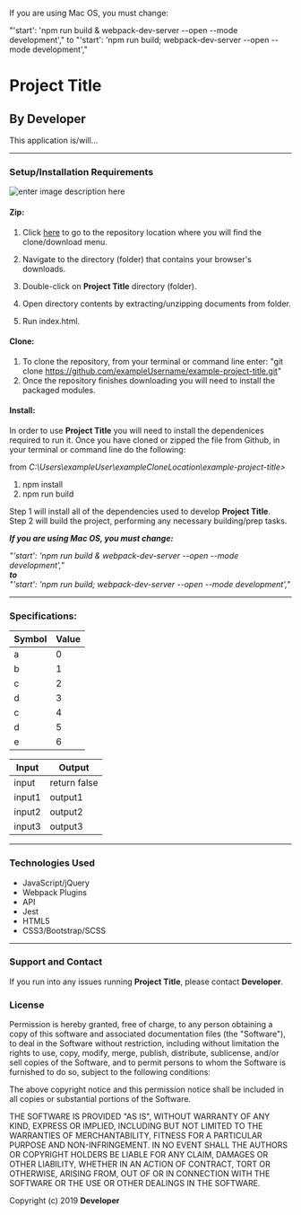 If you are using Mac OS, you must change:

"'start': 'npm run build & webpack-dev-server --open --mode development',"
to
"'start': 'npm run build; webpack-dev-server --open --mode development',"


# Project Title

## By **Developer**

This application is/will...
- - - -
### Setup/Installation Requirements

![enter image description here](https://i.imgur.com/UStodOA.jpg "read")

#### Zip:

1. Click [here](https://github.com/exampleUsername/example-project-title.git) to go to the repository location where you will find the clone/download menu.

 2. Navigate to the directory (folder) that contains your browser's downloads.
 3. Double-click on **Project Title** directory (folder).
 4. Open directory contents by extracting/unzipping documents from folder.
 5. Run index.html.

#### Clone: 

 1. To clone the repository, from your terminal or command line enter: "git clone  https://github.com/exampleUsername/example-project-title.git"
 2. Once the repository finishes downloading you will need to install the packaged modules.

#### Install:
In order to use **Project Title** you will need to install the dependenices required to run it. Once you have cloned or zipped the file from Github, in your terminal or command line do the following: 

from _C:\Users\exampleUser\exampleCloneLocation\example-project-title>_  
1. npm install
2. npm run build

Step 1 will install all of the dependencies used to develop **Project Title**.  
Step 2 will build the project, performing any necessary building/prep tasks.

**_If you are using Mac OS, you must change:_** 

_"'start': 'npm run build & webpack-dev-server --open --mode development',"_  
**_to_**  
_"'start': 'npm run build; webpack-dev-server --open --mode development',"_

- - - -

### Specifications:

|Symbol| Value  |
|---|---|
|a|0|
|b|1|
|c|2|
|d|3|
|c|4|
|d|5|
|e|6|

|Input|Output|
|---|---|
|input|return false|
|input1|output1|
|input2|output2|
|input3|output3|
- - - -

### Technologies Used

 - JavaScript/jQuery
 - Webpack Plugins
 - API
 - Jest
 - HTML5
 - CSS3/Bootstrap/SCSS

- - - -
### Support and Contact

If you run into any issues running **Project Title**, please contact **Developer**.

### License

Permission is hereby granted, free of charge, to any person obtaining a copy of this software and associated documentation files (the "Software"), to deal in the Software without restriction, including without limitation the rights to use, copy, modify, merge, publish, distribute, sublicense, and/or sell copies of the Software, and to permit persons to whom the Software is furnished to do so, subject to the following conditions:

The above copyright notice and this permission notice shall be included in all copies or substantial portions of the Software.

THE SOFTWARE IS PROVIDED "AS IS", WITHOUT WARRANTY OF ANY KIND, EXPRESS OR IMPLIED, INCLUDING BUT NOT LIMITED TO THE WARRANTIES OF MERCHANTABILITY, FITNESS FOR A PARTICULAR PURPOSE AND NON-INFRINGEMENT. IN NO EVENT SHALL THE AUTHORS OR COPYRIGHT HOLDERS BE LIABLE FOR ANY CLAIM, DAMAGES OR OTHER LIABILITY, WHETHER IN AN ACTION OF CONTRACT, TORT OR OTHERWISE, ARISING FROM, OUT OF OR IN CONNECTION WITH THE SOFTWARE OR THE USE OR OTHER DEALINGS IN THE SOFTWARE.

Copyright (c) 2019 **Developer**

